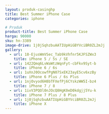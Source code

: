 ```yaml
---
layout: produk-casinghp
title: Best Summer iPhone Case
categories: iphone

# Produk
product-title: Best Summer iPhone Case
harga: 90000
sku: hn-3389
image-drive: 1j0jSqhzbuAATIUpHiGBYVciBR0ZL2mJj
gallery:
  - url: 18-EjusWmVSec_Tab9kVhfnr5KJFSZWx3
    title: iPhone 5 / 5s / SE
  - url: 1422Qmq6LvWaWtzWqnFyt-cbFkv9Syt-b
    title: iPhone 6 / 6s
  - url: 1uXnJ0OcowfPgN07SxEK23ayE5cv6xzBy
    title: iPhone 6 Plus / 6s Plus
  - url: 1njOvyod6H8bTFXefPj6CYskzWW5I-bz4
    title: iPhone 7 / 8
  - url: 1ivV3PQOl0nJOcQ8HgK0eD0kdgjj5Yu-k
    title: iPhone 7 Plus / 8 Plus
  - url: 1j0jSqhzbuAATIUpHiGBYVciBR0ZL2mJj
    title: iPhone X
---
```

